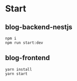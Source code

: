 # Start
## blog-backend-nestjs
```
npm i
npm run start:dev

```

## blog-frontend
```
yarn install
yarn start
```
